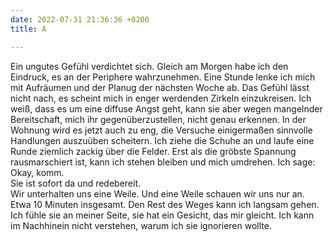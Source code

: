 ```yaml
---
date: 2022-07-31 21:36:36 +0200
title: A

---
```

Ein ungutes Gefühl verdichtet sich. Gleich am Morgen habe ich den Eindruck, es an der Periphere wahrzunehmen. Eine Stunde lenke ich mich mit Aufräumen und der Planug der nächsten Woche ab. Das Gefühl lässt nicht nach, es scheint mich in enger werdenden Zirkeln einzukreisen. Ich weiß, dass es um eine diffuse Angst geht, kann sie aber wegen mangelnder Bereitschaft, mich ihr gegenüberzustellen, nicht genau erkennen. In der Wohnung wird es jetzt auch zu eng, die Versuche einigermaßen sinnvolle Handlungen auszuüben scheitern. Ich ziehe die Schuhe an und laufe eine Runde ziemlich zackig über die Felder. Erst als die gröbste Spannung rausmarschiert ist, kann ich stehen bleiben und mich umdrehen. Ich sage: Okay, komm.  
Sie ist sofort da und redebereit.   
Wir unterhalten uns eine Weile. Und eine Weile schauen wir uns nur an. Etwa 10 Minuten insgesamt. Den Rest des Weges kann ich langsam gehen. Ich fühle sie an meiner Seite, sie hat ein Gesicht, das mir gleicht. Ich kann im Nachhinein nicht verstehen, warum ich sie ignorieren wollte. 
